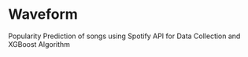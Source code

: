 # Waveform
Popularity Prediction of songs using Spotify API for Data Collection and XGBoost Algorithm
